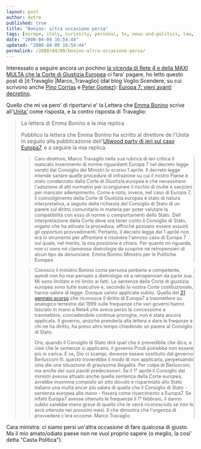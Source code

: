 ```yaml
---
layout: post
author: detro
published: true
title: "Bonino: altra occasione persa"
tags: [europe, italy, curiosity, personal, tv, news-and-politics, law, italian]
date: "2008-04-09 16:54:44"
updated: "2008-04-09 16:54:44"
permalink: /2008/04/09/bonino-altra-occasione-persa/
---
```


Interessato a seguire ancora un pochino <a href="http://blog.neminis.org/politica/rete-4-ci-costa-un-botto-di-soldi/">la vicenda di Rete 4 e della MAXI MULTA che la Corte di Giustizia Europea</a> ci fara' pagare, ho letto questo post di [it:Travaglio |Marco_Travaglio] (dal blog Voglio Scendere, su cui scrivono anche <a href="http://it.wikiquote.org/wiki/Pino_Corrias">Pino Corrias</a> e <a href="http://it.wikipedia.org/wiki/Peter_Gomez">Peter Gomez</a>): <a href="http://voglioscendere.ilcannocchiale.it/post/1857795.html">Europa 7: vieni avanti decretino</a>.

Quello che mi va pero' di riportarvi e' la Lettera che <a href="http://it.wikipedia.org/wiki/Emma_Bonino">Emma Bonino</a> scrive all'<a href="http://www.unita.it">Unita'</a> come risposta, e la contro risposta di Travaglio:
<blockquote>
La lettera di Emma Bonino e la mia replica

Pubblico la lettera che Emma Bonino ha scritto al direttore de l'Unità in seguito alla pubblicazione dell'<a href="http://voglioscendere.ilcannocchiale.it/post/1857811.html">Uliwood party di ieri sul caso Europa7</a>, e a seguire la mia replica.

<!--more-->
<blockquote style="border-right: 3px solid #dddddd; font-size: 90%; ">
Caro direttore,
Marco Travaglio nella sua rubrica di ieri critica il mancato inserimento di norme riguardanti Europa 7 nel decreto legge varato dal Consiglio dei Ministri lo scorso 1 aprile.
Il decreto legge intende sanare quelle procedure di infrazione su cui il nostro Paese è stato condannato dalla Corte di Giustizia europea e che necessitano l'adozione di atti normativi per scongiurare il rischio di multe e sanzioni per mancato adempimento.
Come è noto, invece, nel caso di Europa 7, il coinvolgimento della Corte di Giustizia europea è stato di natura interpretativa, a seguito della richiesta del Consiglio di Stato di un parere sul diritto comunitario in materia per poter valutare la compatibilità con esso di norme o comportamenti dello Stato. Dell interpretazione della Corte deve ora tener conto il Consiglio di Stato, organo che ha attivato la procedura, affinché possano essere assunti gli opportuni provvedimenti.
Pertanto, il decreto legge del 1 aprile non era lo strumento per affrontare e risolvere l'annoso caso di Europa 7 sul quale, nel merito, la mia posizione è chiara. Per quanto mi riguarda, non ci sono né clamorose dietrologie da scoprire né retropensieri di alcun tipo da denunciare.
Emma Bonino
Ministro per le Politiche Europee
</blockquote>

<blockquote style="border-right: 3px solid #dddddd; font-size: 90%; ">
Conosco il ministro Bonino come persona perbene e competente, quindi non ho mai pensato a dietrologie nè a retropensieri da parte sua. Mi sono limitato e mi limito ai fatti. Le sentenze della Corte di giustizia europea sono tutte esecutive e, secondo la nostra Corte costituzionale, hanno valore di legge. Dunque vanno applicate subito. Quella del <a href="http://ia341004.us.archive.org/3/items/Sentenza38005/SentenzaC-380-05.doc">31 gennaio scorso</a> che riconosce il diritto di Europa7 a trasmettere su analogico terrestre dal 1999 sulle frequenze che vari governi hanno lasciato in mano a Rete4 che aveva perso la concessione a trasmettere, concedendole continue proroghe, non è stata ancora applicata. Il governo, anzichè prenderla alla lettera e dare le frequnze a chi ne ha diritto, ha preso altro tempo chiedendo un parere al Consiglio di Stato.

Ora, quando il Consiglio di Stato dirà quel che è prevedibile che dica, e cioè che le sentenze si applicano, il governo Prodi potrebbe non essere più in carica. E se, Dio ci scampi, dovesse essere sostituito dal governo Berlusconi III, questo troverebbe il modo di non applicarla, perpetuando sine die una situazione di gravissima illegalità. Per colpa di Berlusconi, ma anche dei suoi pavidi predecessori. Se il 1° aprile il Consiglio dei ministri avesse attuato anche quella sentenza della Corte europea, avrebbe insomma compiuto un atto dovuto e risparmiato allo Stato italiano una multa ancor più salata di quella che il Consiglio di Stato - sentenza europea alla mano - fisserà come risarcimento a Europa7. Se infatti Europa7 avesse ottenuto le frequenze il 1° febbraio, il danno subito sarebbe meno grave di quello che le verrà riconosciuto se non le avrà ottenute nei prossimi mesi. Il che dimostra che l'urgenza di provvedere c'era eccome.
Marco Travaglio
</blockquote>
</blockquote>

Cara ministra: ci siamo persi un'altra occasione di fare qualcosa di giusto. Ma il mio amato/odiato paese non ne vuol proprio sapere (o meglio, la cosi' detta "Casta Politica").
